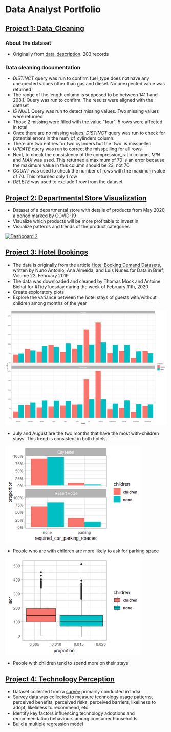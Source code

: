 # Data Analyst Portfolio

## [Project 1: Data_Cleaning](https://github.com/ngctramnl/Data_Cleaning) 
### About the dataset
- Originally from [data_description](https://archive.ics.uci.edu/dataset/10/automobile). 203 records

### Data cleaning documentation
- _DISTINCT_ query was run to confirm fuel_type does not have any unexpected values other than gas and diesel. No unexpected value was returned
- The range of the length column is supposed to be between 141.1 and 208.1. Query was run to confirm. The results were aligned with the dataset
- _IS NULL_ Query was run to detect missing values. Two missing values were returned
- Those 2 missing were filled with the value "four". 5 rows were affected in total
- Once there are no missing values, _DISTINCT_ query was run to check for potential errors in the num_of_cylinders column.
- There are two entries for two cylinders but the 'two' is misspelled
- _UPDATE_ query was run to correct the misspelling for all rows
- Next, to check the consistency of the compression_ratio column, _MIN_ and _MAX_ was used. This returned a maximum of 70 is an error because the maximum value in this column should be 23, not 70
- _COUNT_ was used to check the number of rows with the maximum value of 70. This returned only 1 row
- _DELETE_ was used to exclude 1 row from the dataset



## [Project 2: Departmental Store Visualization](https://github.com/ngctramnl/Departmental_Store)
- Dataset of a departmental store with details of products from May 2020, a period marked by COVID-19
- Visualize which products will be more profitable to invest in
- Visualize patterns and trends of the product categories
<div class='tableauPlaceholder' id='viz1692194439466' style='position: relative'><noscript><a href='#'><img alt='Dashboard 2 ' src='https:&#47;&#47;public.tableau.com&#47;static&#47;images&#47;De&#47;DepartmentalStorein2020&#47;Dashboard2&#47;1_rss.png' style='border: none' /></a></noscript><object class='tableauViz'  style='display:none;'><param name='host_url' value='https%3A%2F%2Fpublic.tableau.com%2F' /> <param name='embed_code_version' value='3' /> <param name='site_root' value='' /><param name='name' value='DepartmentalStorein2020&#47;Dashboard2' /><param name='tabs' value='no' /><param name='toolbar' value='yes' /><param name='static_image' value='https:&#47;&#47;public.tableau.com&#47;static&#47;images&#47;De&#47;DepartmentalStorein2020&#47;Dashboard2&#47;1.png' /> <param name='animate_transition' value='yes' /><param name='display_static_image' value='yes' /><param name='display_spinner' value='yes' /><param name='display_overlay' value='yes' /><param name='display_count' value='yes' /><param name='language' value='en-US' /></object></div>         

## [Project 3: Hotel Bookings](https://github.com/ngctramnl/Hotel_bookings)
- The data is originally from the article [Hotel Booking Demand Datasets](https://www.sciencedirect.com/science/article/pii/S2352340918315191), written by Nuno Antonio, Ana Almeida, and Luis Nunes for Data in Brief, Volume 22, February 2019
- The data was downloaded and cleaned by Thomas Mock and Antoine Bichat for #TidyTuesday during the week of February 11th, 2020
- Create exploratory plots
- Explore the variance between the hotel stays of guests with/without children among months of the year

  
![alt text](https://github.com/ngctramnl/Hotel_bookings/blob/main/Month.png)
- July and August are the two months that have the most with-children stays. This trend is consistent in both hotels.

![alt text](https://github.com/ngctramnl/Hotel_bookings/blob/main/Parking.png)
- People who are with children are more likely to ask for parking space

![alt text](https://github.com/ngctramnl/Hotel_bookings/blob/main/Boxplot.png)
- People with children tend to spend more on their stays

## [Project 4: Technology Perception](https://github.com/ngctramnl/TechnologyAdoption)
- Dataset collected from a [survey](https://www.kaggle.com/datasets/mrcalvinwhite/technology-perception-survey) primarily conducted in India
- Survey data was collected to measure technology usage patterns, perceived benefits, perceived risks, perceived barriers, likeliness to adopt, likeliness to recommend, etc.
- Identify key factors influencing technology adoptions and recommendation behaviours among consumer households
- Build a multiple regression model





